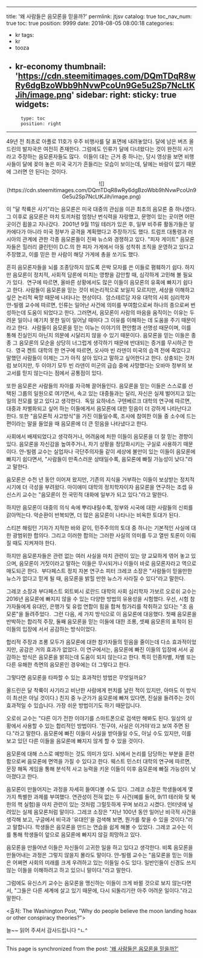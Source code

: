 
---
title: '왜 사람들은 음모론을 믿을까?'
permlink: jtjsv
catalog: true
toc_nav_num: true
toc: true
position: 9999
date: 2018-08-05 08:00:18
categories:
- kr
tags:
- kr
- tooza
- kr-economy
thumbnail: 'https://cdn.steemitimages.com/DQmTDqR8wRy6dgBzoWbb9hNvwPcoUn9Ge5u2Sp7NcLtKJih/image.png'
sidebar:
    right:
        sticky: true
widgets:
    -
        type: toc
        position: right
---


49년 전 최초로 아폴로 11호가 우주 비행사를 달 표면에 내려놓았다. 달에 남은 버즈 올드린의 발자국은 여전히 존재한다. 그럼에도 인류가 달에 다녀왔다는 것이 완전히 사기라고 주장하는 음모론자들도 많다. 
﻿
이들이 대는 근거 중 하나는, 당시 영상을 보면 비행사들이 달에 꽂아 놓은 미국 국기가 흔들리는 모습이 보이는데, 달에는 바람이 없기 때문에 그러면 안 된다는 것이다.  

<center>
![](https://cdn.steemitimages.com/DQmTDqR8wRy6dgBzoWbb9hNvwPcoUn9Ge5u2Sp7NcLtKJih/image.png)
</center>

이 "달 착륙은 사기"라는 음모론은 미국 대중의 관심을 이끈 최초의 음모론 중 하나였다. 그 이후로 음모론은 마치 토끼처럼 엄청난 번식력을 자랑했고, 문명이 있는 곳이면 어떤 곳이건 휩쓸고 지나갔다. 
﻿
2001년 9월 11일 테러가 있은 후, 일부 비주류 활동가들은 알카에다가 아니라 미국 정부가 공격을 계획했다고 주장하기도 했다. 트럼프 대통령과 러시아의 관계에 관한 각종 음모론들이 진짜 뉴스와 경쟁하고 있다. "피자 게이트" 음모론자들은 힐러리 클린턴이 D.C.의 한 피자 가게에서 아동 성착취 조직을 운영하고 있다고 주장했고, 이를 믿은 한 사람이 해당 가게에 총을 쏘기도 했다.  

흔히 음모론자들을 뇌를 조종당하지 않도록 은박 모자를 쓴 이들로 폄훼하기 쉽다. 하지만 음모론이 정치적, 사회적 담론에 미치는 영향을 감안할 때, 심각하게 고민해 볼 필요가 있다. 
﻿
연구에 따르면, 올바른 상황에서도 많은 이들이 음모론의 유혹에 빠지기 쉽다고 한다.  사람들이 음모론을 믿는 것이 비논리적으로 보일지 모르지만, 세상을 이해하고 싶은 논리적 욕망 때문에 나타나는 현상이다. 
﻿
암스테르담 자유 대학의 사회 심리학자 얀-빌렘 교수에 따르면, 인류는 일어난 사건에 의미를 부여함으로써 하나의 종으로써 번성하는데 도움이 되었다고 한다. 그러면서, 음모론이 사람의 마음을 움직이는 이유는 두려운 일이나 예기치 못한 일이 일어날 때마다 그 이유를 이해하는 데 도움을 주기 때문이라고 한다. 
﻿
사람들이 음모론을 믿는 이뉴는 이야기의 편안함과 선명성 때문이며, 이를 통해 진실인지 아닌지 의문에 시달리지 않을 수 있기 때문이다.  음모론을 믿는 이들은 종종 그 음모론의 모순을 상당히 너그럽게 생각하기 때문에 반대되는 증거를 무시하곤 한다. 
﻿
영국 켄트 대학의 한 연구에 따르면, 오사마 빈 라덴이 미국의 습격 전에 죽었다고 말했던 사람들이 이제는 그가 아직 살아 있다고 말하고 싶어한다고 한다. 상충되는 것처럼 보이지만, 두 이야기 모두 빈 라덴이 미군의 급습 중에 사망했다는 오바마 정부의 보고서를 믿지 않는다는 점에서 공통점이 있다. 

또한 음모론은 사람들의 자아를 자극해 끌어들인다. 음모론을 믿는 이들은 스스로를 선택된 그룹의 일원으로 여기면서, 속고 있는 대중들과는 달리, 자신은 실제 벌어지고 있는 일의 전모를 알고 있다고 생각한다. 
﻿
독일 요하네스 구텐베르크 대학의 연구에 따르면, 대중과 차별화되고 싶어 하는 이들에게서 음모론에 대한 믿음이 더 강하게 나타난다고 한다.  또한 "음모론적 사고방식"을 가진 이들일수록, 조사에 참여한 이들 중 소수에 드는 편이라는 말을 들었을 때 음모론에 더 큰 믿음을 나타냈다고 한다. 

사회에서 배제되었다고 생각하거나, 어려움에 처한 이들이 음모론을 더 잘 믿는 경향이 있다. 음모론을 자신감을 높여주거나, 자기 상황을 정당화시키는 구실로 사용하기 때문이다. 얀-빌렘 교수는 실업자나 극단주의자들 같이 세상에 불만이 있는 이들이 음모론에 빠지기 쉽다면서, "사람들이 만족스러운 상태일수록, 음모론에 빠질 가능성이 낮다."라고 말한다. 

음모론은 수천 년 동안 이어져 왔지만, 기존의 지식을 거부하는 이들이 보상받는 정치적 시기에 더 극성을 부려왔다. 마이애미 대학의 정치학자이자 음모론을 연구하는 조셉 유신스키 교수는 "음모론이 전 국민적 대화에 일부가 되고 있다."라고 말한다. 

하지만 음모론이 대중의 의식 속에 뿌리내릴수록, 정부와 시국에 대한 사람들의 신뢰를 갉아먹는다. 악순환이 반복되면, 더 많은 음모론이 나타나는 비옥한 토대가 된다. 

스티븐 해링턴 기자가 지적한 바와 같이, 민주주의의 토대 중 하나는 기본적인 사실에 대한 광범위한 합의다. 그리고 이러한 합의는 그러한 사실의 의미를 두고 열띤 토론이 이뤄질 때도 지켜져야 한다. 

하지만 음모론자들은  관련 없는 여러 사실을 마치 관련이 있는 양 교묘하게 엮어 놓고 있으며, 음모론이 거짓이라고 말하는 이들은 무시되거나 이들이 바로 음모론자라고 역으로 매도되곤 한다. 
﻿
부다페스트 정치 자본 연구소 피터 크레코 소장은 "사람들이 믿을만한 뉴스가 없다고 믿게 될 때, 음모론을 밝힐 만한 뉴스가 사라질 수 있다"라고 말한다. 

그레코 소장과 부다페스트 외트뵈시 로란드 대학의 사회 심리학자 가보르 오로쉬 교수는 2016년 음모론에 빠지지 않을 수 있는 다양한 방법의 유용성을 시험했다. 우선, 시험 참가자들에게 유대인, 은행가 및 유럽 연합이 힘을 합쳐 헝가리를 착취하고 있다는 "초 음모론"을 들려주었다. 
﻿
그런 다음, 세 가지 방식으로 이 음모론에 대응했다. 첫째 음모론을 반박하는 합리적 주장, 둘째 음모론을 믿는 이들에 대한 조롱, 셋째 음모론의 표적이 된 이들의 입장에 서서 공감하는 방식이었다. 

합리적 주장과 조롱 모두가 음모론에 대한 참가자들의 믿음을 줄이는데 다소 효과적이었지만, 공감은 거의 효과가 없었다. 이 연구에서는, 음모론에 빠진 이들의 입장에 서서 공감하는 방식은 음모론을 밝히는데 도움이 되지 않는다고 한다. 특히 인종차별, 차별 또는 다른 유해한 측면의 음모론인 경우에는 더 그렇다고 한다.  

그렇다면 음모론을 타파할 수 있는 효과적인 방법은 무엇일까요? 

올드린은 달 착륙이 사기라고 비난한 사람에게 펀치를 날린 적이 있지만, 아마도 이 방식이 최선은 아닐 것이다.) 친지 중 누군가가 음모론에 빠져 있다면, 진실을 들려주는 것이 효과적일 수 있습니다. 가장 쉬운 방법이기도 하기 때문입니다.  

오로쉬 교수는 "다른 이가 전한 이야기를 스마트폰으로 검색만 해봐도 된다. 일상의 상황에서 사용할 수 있는 합리적인 방법이다. '친구야, 사실은 이거야'라고 보여 주면 된다."라고 말한다. 음모론에 빠진 이들이 사실을 받아들일 수도, 아닐 수도 있지만, 이를 보고 있던 다른 이들을 음모론에 빠지지 않게 할 수 있을 것이다.  

음모론에 대해 스스로 예방하는 것도 의미가 있다. 뇌에서 논리를 담당하는 부분을 훈련함으로써 음모론에 면역을 가질 수 있다고 한다. 웨스트 민스터 대학의 연구에 따르면, 문장 해독 게임을 통해 분석적 사고 능력을 키운 이들이 이후 음모론에 빠질 가능성이 낮아졌다고 한다.  

음모론이 만들어지는 과정을 자세히 들여다볼 수도 있다. 그레코 소장은 학생들에게 몇 가지 특별한 과제를 부여했다. 연관성이 전혀 없는 두 사건(예를 들어, 9/11 테러와 및 북한의 핵 실험)을 마치 관련이 있는 것처럼 그럴듯하게 꾸며 보라고 시켰다. 인터넷에 널려있는 실제 음모론처럼 말이다. 
﻿
그레코 소장은 "지난 100년 동안 일어난 비극적 사건을 생각해 보고, 구글에서 비극과 '유대인'을 검색해 보면, 뭔가를 찾을 수 있을 것이다."라고 말합니다. 학생들은 음모론을 만드는 연습을 쉽게 해볼 수 있었다. 그레코 교수는 이를 통해 학생들이 앞으로 음모론에 빠지지 않길 희망하고 있다.  

음모론을 만들어낸 이들은 자신들이 고귀한 일을 하고 있다고 생각한다. 비록 음모론을 만들어내는 과정은 그렇지 않을지 몰라도 말이다. 얀-빌렘 교수는 "음모론을 믿는 이들은 어쩌면 사회의 미래를 크게 우려하고 있는 이들일 수도 있다. 일반인들이 신경도 쓰지 않는 이들을 이해하려고 하고 있으니 말이다."라고 말한다.  

그럼에도 유신스키 교수는 음모론을 맹신하는 이들이 크게 바뀔 것으로 보지 않는다면서,  "그들은 다른 세계에 살고 있기 때문에, 다시 되돌리기란 아주 어려운 일이다."라고 말한다.  

<출처: The Washington Post, "Why do people believe the moon landing hoax or other conspiracy theories?">

늘~~ 읽어 주셔서 감사드립니다 ^ㄴ^

- - -

This page is synchronized from the post: ['왜 사람들은 음모론을 믿을까?'](https://steemit.com/@pius.pius/jtjsv)
